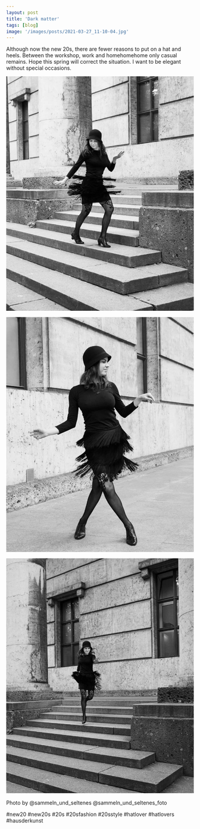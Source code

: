 ```yaml
---
layout: post
title: 'Dark matter'
tags: [blog]
image: '/images/posts/2021-03-27_11-10-04.jpg'
---
```


Although now the new 20s, there are fewer reasons to put on a hat and heels. Between the workshop, work and homehomehome only casual remains. Hope this spring will correct the situation. I want to be elegant without special occasions.

![Alt](/images/posts/2021-03-27_11-10-04_2.jpg)

![Alt](/images/posts/2021-03-27_11-10-04_3.jpg)

![Alt](/images/posts/2021-03-27_11-10-04_4.jpg)

Photo by @sammeln_und_seltenes
@sammeln_und_seltenes_foto

#new20 #new20s #20s #20sfashion #20sstyle #hatlover #hatlovers #hausderkunst
